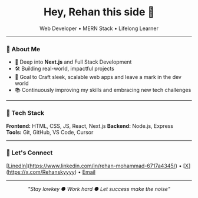 <h1 align="center">Hey, Rehan this side 👋</h1>
<p align="center">
  Web Developer • MERN Stack • Lifelong Learner
</p>

---

### 🚀 About Me  
- 🌱 Deep into **Next.js** and Full Stack Development  
- 🛠️ Building real-world, impactful projects  
- 🎯 Goal to Craft sleek, scalable web apps and leave a mark in the dev world 
- 📚 Continuously improving my skills and embracing new tech challenges

---

### 🧰 Tech Stack  
**Frontend:** HTML, CSS, JS, React, Next.js 
**Backend:** Node.js, Express  
**Tools:** Git, GitHub, VS Code, Cursor  

---

### 🔗 Let's Connect  
[[LinedIn](#)](https://www.linkedin.com/in/rehan-mohammad-6717a4345/) • [[X](#)](https://x.com/Rehanskyyyy) • [Email](mailto:moh.rehan5292@gmail.com)

---

<p align="center">
  <em>"Stay lowkey ● Work hard ● Let success make the noise"</em>
</p>
